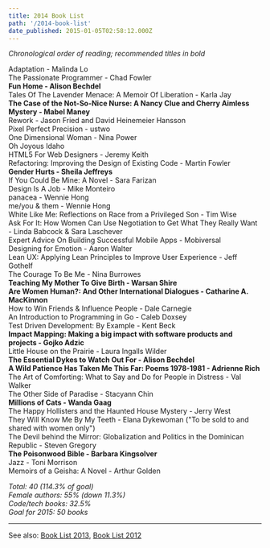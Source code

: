 ```yaml
---
title: 2014 Book List
path: '/2014-book-list'
date_published: 2015-01-05T02:58:12.000Z
---
```


_Chronological order of reading; recommended titles in bold_

Adaptation - Malinda Lo  
The Passionate Programmer - Chad Fowler  
**Fun Home - Alison Bechdel**  
Tales Of The Lavender Menace: A Memoir Of Liberation - Karla Jay  
**The Case of the Not-So-Nice Nurse: A Nancy Clue and Cherry Aimless Mystery - Mabel Maney**  
Rework - Jason Fried and David Heinemeier Hansson  
Pixel Perfect Precision - ustwo  
One Dimensional Woman - Nina Power  
Oh Joyous Idaho  
HTML5 For Web Designers - Jeremy Keith  
Refactoring: Improving the Design of Existing Code - Martin Fowler  
**Gender Hurts - Sheila Jeffreys**  
If You Could Be Mine: A Novel - Sara Farizan  
Design Is A Job - Mike Monteiro  
panacea - Wennie Hong  
me/you & them - Wennie Hong  
White Like Me: Reflections on Race from a Privileged Son - Tim Wise  
Ask For It: How Women Can Use Negotiation to Get What They Really Want - Linda Babcock & Sara Laschever  
Expert Advice On Building Successful Mobile Apps - Mobiversal  
Designing for Emotion - Aaron Walter  
Lean UX: Applying Lean Principles to Improve User Experience - Jeff Gothelf  
The Courage To Be Me - Nina Burrowes  
**Teaching My Mother To Give Birth - Warsan Shire**  
**Are Women Human?: And Other International Dialogues - Catharine A. MacKinnon**  
How to Win Friends & Influence People - Dale Carnegie  
An Introduction to Programming in Go - Caleb Doxsey  
Test Driven Development: By Example - Kent Beck  
**Impact Mapping: Making a big impact with software products and projects - Gojko Adzic**  
Little House on the Prairie - Laura Ingalls Wilder  
**The Essential Dykes to Watch Out For - Alison Bechdel**  
**A Wild Patience Has Taken Me This Far: Poems 1978-1981 - Adrienne Rich**  
The Art of Comforting: What to Say and Do for People in Distress - Val Walker  
The Other Side of Paradise - Stacyann Chin  
**Millions of Cats - Wanda Gaag**  
The Happy Hollisters and the Haunted House Mystery - Jerry West  
They Will Know Me By My Teeth - Elana Dykewoman ("To be sold to and shared with women only")  
The Devil behind the Mirror: Globalization and Politics in the Dominican Republic - Steven Gregory  
**The Poisonwood Bible - Barbara Kingsolver**  
Jazz - Toni Morrison  
Memoirs of a Geisha: A Novel - Arthur Golden

_Total: 40 (114.3% of goal)  
Female authors: 55% (down 11.3%)  
Code/tech books: 32.5%  
Goal for 2015: 50 books_

---

See also: [Book List 2013](http://lizmrush.com/2013-book-list/), [Book List 2012](http://lizmrush.com/2012-book-list/)
